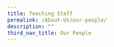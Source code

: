 ```yaml
---
title: Teaching Staff
permalink: /About-Us/our-people/
description: ""
third_nav_title: Our People
---
```

